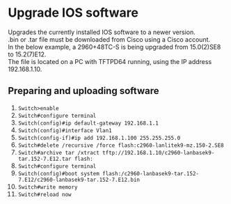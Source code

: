 # Upgrade IOS software

Upgrades the currently installed IOS software to a newer version.  
.bin or .tar file must be downloaded from Cisco using a Cisco account.  
In the below example, a 2960+48TC-S is being upgraded from 15.0(2)SE8 to 15.2(7)E12.  
The file is located on a PC with TFTPD64 running, using the IP address 192.168.1.10.  

## Preparing and uploading software
1. `Switch>enable`
2. `Switch#configure terminal`
3. `Switch(config)#ip default-gateway 192.168.1.1`
4. `Switch(config)#interface Vlan1`
5. `Switch(config-if)#ip add 192.168.1.100 255.255.255.0`
6. `Switch#delete /recursive /force flash:c2960-lanlitek9-mz.150-2.SE8`
7. `Switch#archive tar /xtract tftp://192.168.1.10/c2960-lanbasek9-tar.152-7.E12.tar flash:`
8. `Switch#configure terminal`
9. `Switch(config)#boot system flash:/c2960-lanbasek9-tar.152-7.E12/c2960-lanbasek9-tar.152-7.E12.bin`
10. `Switch#write memory`
11. `Switch#reload now`
